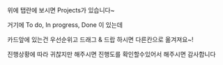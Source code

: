 위에 탭란에 보시면 Projects가 있습니다~

거기에 To do, In progress, Done 이 있는데

카드앞에 있는건 우선순위고 드래그 & 드랍  하시면 다른칸으로 옮겨져요~!

진행상황에 따라 귀찮지만 해주시면 진행도를 확인할수있어서 해주시면 감사합니다 
